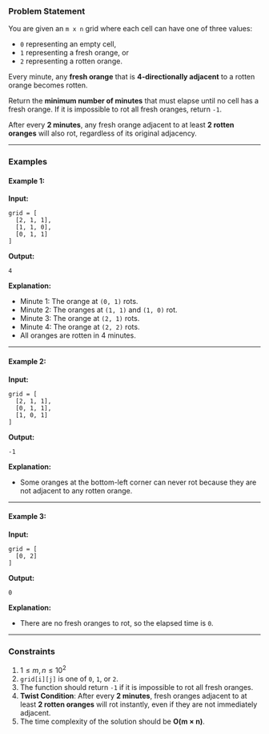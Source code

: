 ### **Problem Statement**

You are given an `m x n` grid where each cell can have one of three values:

- `0` representing an empty cell,
- `1` representing a fresh orange, or
- `2` representing a rotten orange.

Every minute, any **fresh orange** that is **4-directionally adjacent** to a rotten orange becomes rotten.

Return the **minimum number of minutes** that must elapse until no cell has a fresh orange. If it is impossible to rot all fresh oranges, return `-1`.

After every **2 minutes**, any fresh orange adjacent to at least **2 rotten oranges** will also rot, regardless of its original adjacency.

---

### **Examples**

#### Example 1:

**Input:**

```plaintext
grid = [
  [2, 1, 1],
  [1, 1, 0],
  [0, 1, 1]
]
```

**Output:**

```plaintext
4
```

**Explanation:**

- Minute 1: The orange at `(0, 1)` rots.
- Minute 2: The oranges at `(1, 1)` and `(1, 0)` rot.
- Minute 3: The orange at `(2, 1)` rots.
- Minute 4: The orange at `(2, 2)` rots.
- All oranges are rotten in 4 minutes.

---

#### Example 2:

**Input:**

```plaintext
grid = [
  [2, 1, 1],
  [0, 1, 1],
  [1, 0, 1]
]
```

**Output:**

```plaintext
-1
```

**Explanation:**

- Some oranges at the bottom-left corner can never rot because they are not adjacent to any rotten orange.

---

#### Example 3:

**Input:**

```plaintext
grid = [
  [0, 2]
]
```

**Output:**

```plaintext
0
```

**Explanation:**

- There are no fresh oranges to rot, so the elapsed time is `0`.

---

### **Constraints**

1. $1 \leq m, n \leq 10^2$
2. `grid[i][j]` is one of `0`, `1`, or `2`.
3. The function should return `-1` if it is impossible to rot all fresh oranges.
4. **Twist Condition**: After every **2 minutes**, fresh oranges adjacent to at least **2 rotten oranges** will rot instantly, even if they are not immediately adjacent.
5. The time complexity of the solution should be **O(m × n)**.
